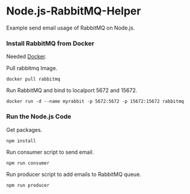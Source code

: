 # Node.js-RabbitMQ-Helper

Example send email usage of RabbitMQ on Node.js.

### Install RabbitMQ from Docker

Needed [Docker](https://www.docker.com/products/docker-desktop).

Pull rabbitmq Image.

```
docker pull rabbitmq
```

Run RabbitMQ and bind to localport 5672 and 15672.

```
docker run -d --name myrabbit -p 5672:5672 -p 15672:15672 rabbitmq
```

### Run the Node.js Code

Get packages.

```
npm install
```

Run consumer script to send email.

```
npm run consumer
```

Run producer script to add emails to RabbitMQ queue.

```
npm run producer
```
